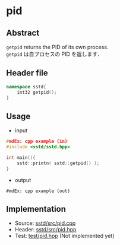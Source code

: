 # pid
## Abstract
```getpid``` returns the PID of its own process.  
```getpid``` は自プロセスの PID を返します．

## Header file
```cpp
namespace sstd{
    int32 getpid();
}
```

## Usage
- input
```cpp
#mdEx: cpp example (in)
#include <sstd/sstd.hpp>

int main(){
    sstd::printn( sstd::getpid() );
}
```
- output  
```
#mdEx: cpp example (out)
```

## Implementation
- Source: [sstd/src/pid.cpp](https://github.com/admiswalker/SubStandardLibrary-SSTD-/blob/master/sstd/src/pid.hpp)
- Header: [sstd/src/pid.hpp](https://github.com/admiswalker/SubStandardLibrary-SSTD-/blob/master/sstd/src/pid.hpp)
- Test: [test/pid.hpp](https://github.com/admiswalker/SubStandardLibrary-SSTD-/blob/master/test/pid.hpp)
  (Not implemented yet)

